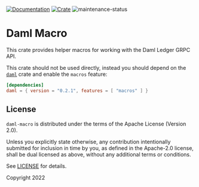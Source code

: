 [![Documentation](https://docs.rs/daml-macro/badge.svg)](https://docs.rs/daml-macro/0.2.1)
[![Crate](https://img.shields.io/crates/v/daml-macro.svg)](https://crates.io/crates/daml-macro/0.2.1)
![maintenance-status](https://img.shields.io/badge/maintenance-experimental-blue.svg)

# Daml Macro

This crate provides helper macros for working with the Daml Ledger GRPC API.

This crate should not be used directly, instead you should depend on the [`daml`](https://crates.io/crates/daml) crate
and enable the `macros` feature:

```toml
[dependencies]
daml = { version = "0.2.1", features = [ "macros" ] }
```

## License

`daml-macro` is distributed under the terms of the Apache License (Version 2.0).

Unless you explicitly state otherwise, any contribution intentionally submitted for inclusion in time by you, as defined
in the Apache-2.0 license, shall be dual licensed as above, without any additional terms or conditions.

See [LICENSE](LICENSE) for details.

Copyright 2022